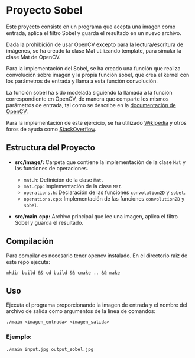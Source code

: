 # Proyecto Sobel

Este proyecto consiste en un programa que acepta una imagen como entrada, aplica el filtro Sobel y guarda el resultado en un nuevo archivo. 

Dada la prohibición de usar OpenCV excepto para la lectura/escritura de imágenes, se ha creado la clase Mat utilizando template, para simular la clase Mat de OpenCV.

Para la implementación del Sobel, se ha creado una función que realiza convolución sobre imagen y la propia función sobel, que crea el kernel con los parámetros de entrada y llama a esta función convolución.

La función sobel ha sido modelada siguiendo la llamada a la función correspondiente en OpenCV, de manera que comparte los mismos parámetros de entrada, tal como se describe en la [documentación de OpenCV](https://docs.opencv.org/3.4/d2/d2c/tutorial_sobel_derivatives.html).

Para la implementación de este ejercicio, se ha utilizado [Wikipedia](https://en.wikipedia.org/wiki/Kernel_(image_processing)) y otros foros de ayuda como [StackOverflow](https://stackoverflow.com).

## Estructura del Proyecto

- **src/image/:** Carpeta que contiene la implementación de la clase `Mat` y las funciones de operaciones.
  - `mat.h`: Definición de la clase `Mat`.
  - `mat.cpp`: Implementación de la clase `Mat`.
  - `operations.h`: Declaración de las funciones `convolution2D` y `sobel`.
  - `operations.cpp`: Implementación de las funciones `convolution2D` y `sobel`.

- **src/main.cpp:** Archivo principal que lee una imagen, aplica el filtro Sobel y guarda el resultado.

## Compilación

Para compilar es necesario tener opencv instalado. En el directorio raiz de este repo ejecuta:
```
mkdir build && cd build && cmake .. && make
```

## Uso

Ejecuta el programa proporcionando la imagen de entrada y el nombre del archivo de salida como argumentos de la línea de comandos:

```
./main <imagen_entrada> <imagen_salida>
```

### Ejemplo:

```
./main input.jpg output_sobel.jpg
```
